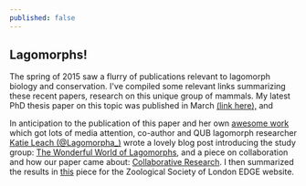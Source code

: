 ```yaml
---
published: false
---
```



## Lagomorphs!

The spring of 2015 saw a flurry of publications relevant to lagomorph biology and conservation. I've compiled some relevant links summarizing these recent papers,  research on this unique group of mammals. My latest PhD thesis paper on this topic was published in March [(link here),](http://onlinelibrary.wiley.com/doi/10.1111/ecog.01063/full) and 

In anticipation to the publication of this paper and her own [awesome work](http://dx.plos.org/10.1371/journal.pone.0122267) which got lots of media attention, co-author and QUB lagomorph researcher [Katie Leach (@Lagomorpha_)](https://twitter.com/lagomorpha_) wrote a lovely blog post introducing the study group: 
[The Wonderful World of Lagomorphs](http://blogs.qub.ac.uk/qubio/2015/02/18/the-wonderful-world-of-lagomorphs/), and a piece on collaboration and how our paper came about: [Collaborative Research](https://blogs.qub.ac.uk/qubio/2015/03/20/collaborative-research/). I then summarized the results in  [this](http://www.edgeofexistence.org/edgeblog/?p=8267) piece for the Zoological Society of London EDGE website.
